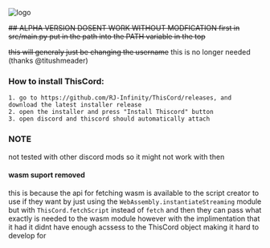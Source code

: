 ![logo](https://raw.githubusercontent.com/RJ-Infinity/ThisCord/master/thiscordbanner.png)

~~## ALPHA VERSION DOSENT WORK WITHOUT MODFICATION
first in src/main.py put in the path into the PATH variable in the top~~

~~this will generaly just be changing the username~~ this is no longer needed (thanks @titushmeader)
### How to install ThisCord:
```
1. go to https://github.com/RJ-Infinity/ThisCord/releases, and download the latest installer release
2. open the installer and press "Install Thiscord" button
3. open discord and thiscord should automatically attach
```
### NOTE
not tested with other discord mods so it might not work with then


#### wasm suport removed
this is because the api for fetching wasm is available to the script creator to use if they want by
just using the `WebAssembly.instantiateStreaming` module but with `ThisCord.fetchScript` instead of
`fetch` and then they can pass what exactly is needed to the wasm module however with the implimentation
that it had it didnt have enough acssess to the ThisCord object making it hard to develop for
